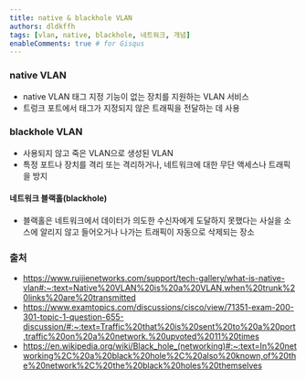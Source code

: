```yaml
---
title: native & blackhole VLAN
authors: dldkffh
tags: [vlan, native, blackhole, 네트워크, 개념]
enableComments: true # for Gisqus
---
```


### native VLAN

- native VLAN 태그 지정 기능이 없는 장치를 지원하는 VLAN 서비스
- 트렁크 포트에서 태그가 지정되지 않은 트래픽을 전달하는 데 사용

### blackhole VLAN

- 사용되지 않고 죽은 VLAN으로 생성된 VLAN
- 특정 포트나 장치를 격리 또는 격리하거나, 네트워크에 대한 무단 액세스나 트래픽을 방지
<!--truncate-->

#### 네트워크 블랙홀(blackhole)

- 블랙홀은 네트워크에서 데이터가 의도한 수신자에게 도달하지 못했다는 사실을 소스에 알리지 않고 들어오거나 나가는 트래픽이 자동으로 삭제되는 장소

### 출처

- https://www.ruijienetworks.com/support/tech-gallery/what-is-native-vlan#:~:text=Native%20VLAN%20is%20a%20VLAN,when%20trunk%20links%20are%20transmitted
- https://www.examtopics.com/discussions/cisco/view/71351-exam-200-301-topic-1-question-655-discussion/#:~:text=Traffic%20that%20is%20sent%20to%20a%20port,traffic%20on%20a%20network.%20upvoted%2011%20times
- https://en.wikipedia.org/wiki/Black_hole_(networking)#:~:text=In%20networking%2C%20a%20black%20hole%2C%20also%20known,of%20the%20network%2C%20the%20black%20holes%20themselves
